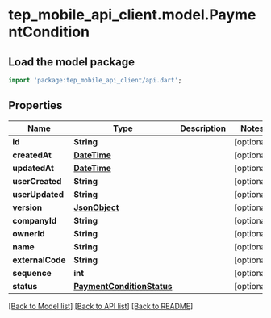 # tep_mobile_api_client.model.PaymentCondition

## Load the model package
```dart
import 'package:tep_mobile_api_client/api.dart';
```

## Properties
Name | Type | Description | Notes
------------ | ------------- | ------------- | -------------
**id** | **String** |  | [optional] 
**createdAt** | [**DateTime**](DateTime.md) |  | [optional] 
**updatedAt** | [**DateTime**](DateTime.md) |  | [optional] 
**userCreated** | **String** |  | [optional] 
**userUpdated** | **String** |  | [optional] 
**version** | [**JsonObject**](.md) |  | [optional] 
**companyId** | **String** |  | [optional] 
**ownerId** | **String** |  | [optional] 
**name** | **String** |  | [optional] 
**externalCode** | **String** |  | [optional] 
**sequence** | **int** |  | [optional] 
**status** | [**PaymentConditionStatus**](PaymentConditionStatus.md) |  | [optional] 

[[Back to Model list]](../README.md#documentation-for-models) [[Back to API list]](../README.md#documentation-for-api-endpoints) [[Back to README]](../README.md)


